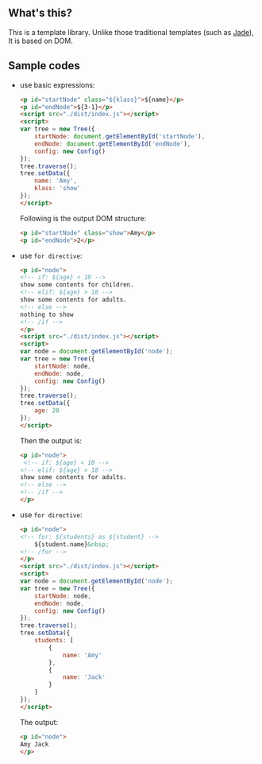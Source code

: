 ## What's this?

This is a template library. Unlike those traditional templates (such as [Jade](http://jade-lang.com/)), It is based on DOM.

## Sample codes

* use basic expressions:

    ```html
    <p id="startNode" class="${klass}">${name}</p>
    <p id="endNode">${3-1}</p>
    <script src="./dist/index.js"></script>
    <script>
    var tree = new Tree({
        startNode: document.getElementById('startNode'),
        endNode: document.getElementById('endNode'),
        config: new Config()
    });
    tree.traverse();
    tree.setData({
        name: 'Amy',
        klass: 'show'
    });
    </script>
    ```

    Following is the output DOM structure:

    ```html
    <p id="startNode" class="show">Amy</p>
    <p id="endNode">2</p>
    ```

* use `for directive`:

    ```html
    <p id="node">
    <!-- if: ${age} < 10 -->
    show some contents for children.
    <!-- elif: ${age} > 18 -->
    show some contents for adults.
    <!-- else -->
    nothing to show
    <!-- /if -->
    </p>
    <script src="./dist/index.js"></script>
    <script>
    var node = document.getElementById('node');
    var tree = new Tree({
        startNode: node,
        endNode: node,
        config: new Config()
    });
    tree.traverse();
    tree.setData({
        age: 20
    });
    </script>
    ```

    Then the output is:

    ```html
    <p id="node">
     <!-- if: ${age} < 10 -->
    <!-- elif: ${age} > 18 -->
    show some contents for adults.
    <!-- else -->
    <!-- /if -->
    </p>
    ```

* use `for directive`:

    ```html
    <p id="node">
    <!-- for: ${students} as ${student} -->
        ${student.name}&nbsp;
    <!-- /for -->
    </p>
    <script src="./dist/index.js"></script>
    <script>
    var node = document.getElementById('node');
    var tree = new Tree({
        startNode: node,
        endNode: node,
        config: new Config()
    });
    tree.traverse();
    tree.setData({
        students: [
            {
                name: 'Amy'
            },
            {
                name: 'Jack'
            }
        ]
    });
    </script>
    ```

    The output:

    ```html
    <p id="node">
    Amy Jack
    </p>
    ```

